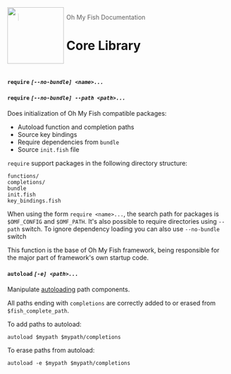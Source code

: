 <img src="https://cdn.rawgit.com/oh-my-fish/oh-my-fish/e4f1c2e0219a17e2c748b824004c8d0b38055c16/docs/logo.svg" align="left" width="128px" height="128px"/>
<img align="left" width="0" height="128px"/>

> Oh My Fish Documentation

# Core Library

<br>

#### `require` _`[--no-bundle] <name>...`_
#### `require` _`[--no-bundle] --path <path>...`_

Does initialization of Oh My Fish compatible packages:

* Autoload function and completion paths
* Source key bindings
* Require dependencies from `bundle`
* Source `init.fish` file

`require` support packages in the following directory structure:

```
functions/
completions/
bundle
init.fish
key_bindings.fish
```

When using the form `require <name>...`, the search path for packages is
`$OMF_CONFIG` and `$OMF_PATH`. It's also possible to require directories
using `--path` switch. To ignore dependency loading you can also use
`--no-bundle` switch

This function is the base of Oh My Fish framework, being responsible for
the major part of framework's own startup code.

#### `autoload` _`[-e] <path>...`_

Manipulate [autoloading] path components.

All paths ending with `completions` are correctly added to or erased from
`$fish_complete_path`.

To add paths to autoload:

```fish
autoload $mypath $mypath/completions
```

To erase paths from autoload:

```fish
autoload -e $mypath $mypath/completions
```

[autoloading]: http://fishshell.com/docs/current/index.html#syntax-function-autoloading